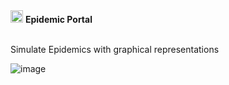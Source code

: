 <img src="https://github.com/Epidemic-Portal/.github/assets/25048805/5a6a3ee1-d826-436e-b529-8010fb0593bb" alt="Image Alt Text" height="20">
<b>Epidemic Portal</b><br/><br/>



Simulate Epidemics with graphical representations

![image](https://github.com/Epidemic-Portal/.github/assets/25048805/6de261a3-f72e-4bc0-9742-dde42535fe7e)
